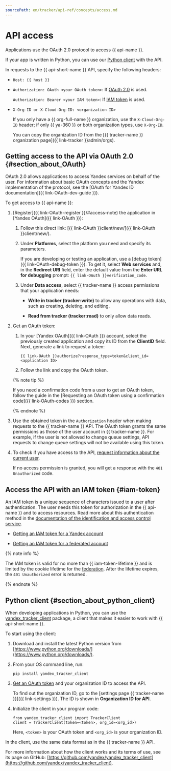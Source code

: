 ```yaml
---
sourcePath: en/tracker/api-ref/concepts/access.md
---
```

# API access

Applications use the OAuth 2.0 protocol to access {{ api-name }}.

If your app is written in Python, you can use our [Python client](#section_about_python_client) with the API.

In requests to the {{ api-short-name }} API, specify the following headers:

* `Host: {{ host }}`

* `Authorization: OAuth <your OAuth token>`: If [OAuth 2.0](#section_about_OAuth) is used.

   `Authorization: Bearer <your IAM token>`: If [IAM token](#iam-token) is used.

* `X-Org-ID or X-Cloud-Org-ID: <organization ID>`

   If you only have a {{ org-full-name }} organization, use the `X-Cloud-Org-ID` header; if only {{ ya-360 }} or both organization types, use `X-Org-ID`.


   You can copy the organization ID from the [{{ tracker-name }} organization page]({{ link-tracker }}admin/orgs).


## Getting access to the API via OAuth 2.0 {#section_about_OAuth}

OAuth 2.0 allows applications to access Yandex services on behalf of the user. For information about basic OAuth concepts and the Yandex implementation of the protocol, see the [OAuth for Yandex ID documentation]({{ link-OAuth-dev-guide }}).

To get access to {{ api-name }}:


1. [Register]({{ link-OAuth-register }}/#access-note) the application in [Yandex OAuth]({{ link-OAuth }}):

   1. Follow this direct link: [{{ link-OAuth }}client/new/]({{ link-OAuth }}client/new/).

   1. Under **Platforms**, select the platform you need and specify its parameters.

      If you are developing or testing an application, use a [debug token]({{ link-OAuth-debug-token }}). To get it, select **Web services** and, in the **Redirect URI** field, enter the default value from the **Enter URL for debugging** prompt: `{{ link-OAuth }}verification_code`.

   1. Under **Data access**, select {{ tracker-name }} access permissions that your application needs:

      * **Write in tracker (tracker:write)** to allow any operations with data, such as creating, deleting, and editing.

      * **Read from tracker (tracker:read)** to only allow data reads.

1. Get an OAuth token:

   1. In your [Yandex OAuth]({{ link-OAuth }}) account, select the previously created application and copy its ID from the **ClientID** field. Next, generate a link to request a token:

      ```
      {{ link-OAuth }}authorize?response_type=token&client_id=<application ID>
      ```

   1. Follow the link and copy the OAuth token.

   {% note tip %}

   If you need a confirmation code from a user to get an OAuth token, follow the guide in the [Requesting an OAuth token using a confirmation code]({{ link-OAuth-codes }}) section.

   {% endnote %}


1. Use the obtained token in the `Authorization` header when making requests to the {{ tracker-name }} API. The OAuth token grants the same permissions as those of the user account in {{ tracker-name }}. For example, if the user is not allowed to change queue settings, API requests to change queue settings will not be available using this token.

1. To check if you have access to the API, [request information about the current user](../get-user-info.md).

   If no access permission is granted, you will get a response with the `401 Unauthorized` code.


## Access the API with an IAM token {#iam-token}

An IAM token is a unique sequence of characters issued to a user after authentication. The user needs this token for authorization in the {{ api-name }} and to access resources. Read more about this authentication method in the [documentation of the identification and access control service](../../iam/concepts/authorization/iam-token.md).

* [Getting an IAM token for a Yandex account](../../iam/operations/iam-token/create.md)

* [Getting an IAM token for a federated account](../../iam/operations/iam-token/create-for-federation.md)

{% note info %}

The IAM token is valid for no more than {{ iam-token-lifetime }} and is limited by the cookie lifetime for the [federation](../../organization/concepts/add-federation.md). After the lifetime expires, the `401 Unauthorized` error is returned.

{% endnote %}


## Python client {#section_about_python_client}

When developing applications in Python, you can use the [yandex_tracker_client](https://github.com/yandex/yandex_tracker_client) package, a client that makes it easier to work with {{ api-short-name }}.

To start using the client:

1. Download and install the latest Python version from [https://www.python.org/downloads/](https://www.python.org/downloads/).

1. From your OS command line, run:

   
   ```
   pip install yandex_tracker_client
   ```



1. [Get an OAuth token](#section_about_OAuth) and your organization ID to access the API.

   To find out the organization ID, go to the [settings page {{ tracker-name }}]({{ link-settings }}). The ID is shown in **Organization ID for API**.

1. Initialize the client in your program code:

   ```
   from yandex_tracker_client import TrackerClient
   client = TrackerClient(token=<token>, org_id=<org_id>)
   ```

   Here, `<token>` is your OAuth token and `<org_id>` is your organization ID.

In the client, use the same data format as in the {{ tracker-name }} API.

For more information about how the client works and its terms of use, see its page on GitHub: [https://github.com/yandex/yandex_tracker_client](https://github.com/yandex/yandex_tracker_client).

